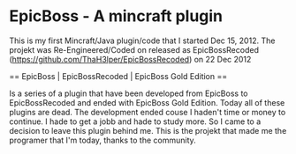# EpicBoss - A mincraft plugin
This is my first Mincraft/Java plugin/code that I started Dec 15, 2012.
The projekt was Re-Engineered/Coded on released as EpicBossRecoded (https://github.com/ThaH3lper/EpicBossRecoded)
on 22 Dec 2012

== EpicBoss | EpicBossRecoded | EpicBoss Gold Edition ==

Is a series of a plugin that have been developed from EpicBoss to EpicBossRecoded and ended with EpicBoss Gold Edition.
Today all of these plugins are dead. The development ended couse I haden't time or money to continue. I hade to get a
jobb and hade to study more. So I came to a decision to leave this plugin behind me. This is the projekt that made me
the programer that I'm today, thanks to the community.
